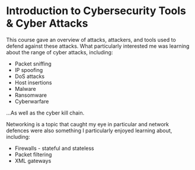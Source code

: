 # Introduction to Cybersecurity Tools & Cyber Attacks

This course gave an overview of attacks, attackers, and tools used to defend against these attacks. What particularly interested me was learning about the range of cyber attacks, including:

* Packet sniffing
* IP spoofing
* DoS attacks
* Host insertions
* Malware
* Ransomware
* Cyberwarfare

...As well as the cyber kill chain.

Networking is a topic that caught my eye in particular and network defences were also something I particularly enjoyed learning about, including:

* Firewalls - stateful and stateless
* Packet filtering
* XML gateways
